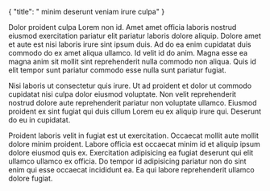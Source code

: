 {
  "title": " minim deserunt veniam irure culpa"
}

Dolor proident culpa Lorem non id. Amet amet officia laboris nostrud eiusmod exercitation pariatur elit pariatur laboris dolore aliquip. Dolore amet et aute est nisi laboris irure sint ipsum duis. Ad do ea enim cupidatat duis commodo do ex amet aliqua ullamco. Id velit id do anim. Magna esse ea magna anim sit mollit sint reprehenderit nulla commodo non aliqua. Quis id elit tempor sunt pariatur commodo esse nulla sunt pariatur fugiat.

Nisi laboris ut consectetur quis irure. Ut ad proident et dolor ut commodo cupidatat nisi culpa dolor eiusmod voluptate. Non velit reprehenderit nostrud dolore aute reprehenderit pariatur non voluptate ullamco. Eiusmod proident ex sint fugiat qui duis cillum Lorem eu ex aliquip irure qui. Deserunt do eu in cupidatat.

Proident laboris velit in fugiat est ut exercitation. Occaecat mollit aute mollit dolore minim proident. Labore officia est occaecat minim id et aliquip ipsum dolore eiusmod quis ex. Exercitation adipisicing ea fugiat deserunt qui elit ullamco ullamco ex officia. Do tempor id adipisicing pariatur non do sint enim qui esse occaecat incididunt ea. Ea qui labore reprehenderit ullamco dolore fugiat.